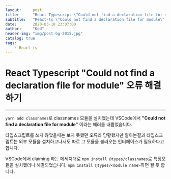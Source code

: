 ```yaml
---
layout:     post
title:      "React Typescript \"Could not find a declaration file for module\" 오류 해결하기"
subtitle:   "React-ts \"Could not find a declaration file for module\" error handling"
date:       2020-03-10 23:07:00
author:     "Kod"
header-img: "img/post-bg-2015.jpg"
catalog: true
tags:
    - React-ts
---
```


# React Typescript "Could not find a declaration file for module" 오류 해결하기

---

`yarn add classnames`로 classnames 모듈을 설치했는데 VSCode에서 **"Could not find a declaration file for module"** 이라는 에러를 내뿜었습니다.

타입스크립트를 쓰지 않았을때는 보지 못했던 오류라 당황했지만 알아본결과 타입스크립트는 외부 모듈을 설치하고나서도 따로 그 모듈을 불러오는 인터페이스가 필요하다고 합니다.

VSCode에서 claiming 하는 메세지대로 `npm install @types/classnames`로 특정모듈을 설치했더니 해결되었습니다. `npm install @types/<module name>`하면 될 듯 합니다.